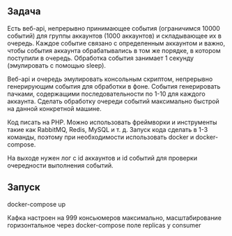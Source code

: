 ## Задача

Есть веб-api, непрерывно принимающее события (ограничимся 10000 событий) для группы аккаунтов (1000 аккаунтов) и складывающее их в очередь.
Каждое событие связано с определенным аккаунтом и важно, чтобы события аккаунта обрабатывались в том же порядке, в котором поступили в очередь.
Обработка события занимает 1 секунду (эмулировать с помощью sleep).

Веб-api и очередь эмулировать консольным скриптом, непрерывно генерирующим события для обработки в фоне. События генерировать пачками, содержащими последовательности по 1-10 для каждого аккаунта.
Сделать обработку очереди событий максимально быстрой на данной конкретной машине.

Код писать на PHP. Можно использовать фреймворки и инструменты такие как RabbitMQ, Redis, MySQL и т. д. Запуск кода сделать в 1-3 команды, поэтому при необходимости использовать docker и docker-compose.

На выходе нужен лог с id аккаунтов и id событий для проверки очередности выполнения событий.

## Запуск

docker-compose up 

Кафка настроен на 999 консьюмеров максимально, масштабирование горизонтальное через docker-compose поле replicas у consumer
